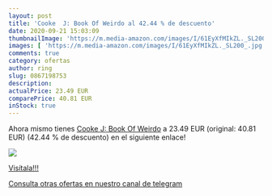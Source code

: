 ```yaml
---
layout: post
title: 'Cooke  J: Book Of Weirdo al 42.44 % de descuento'
date: 2020-09-21 15:03:09
thumbnailImage: 'https://m.media-amazon.com/images/I/61EyXfMIkZL._SL200_.jpg'
images: [ 'https://m.media-amazon.com/images/I/61EyXfMIkZL._SL200_.jpg' ]
comments: true
category: ofertas
author: ring
slug: 0867198753
description:
actualPrice: 23.49 EUR
comparePrice: 40.81 EUR
inStock: true
---
```


Ahora mismo tienes [Cooke  J: Book Of Weirdo](https://www.amazon.com/dp/0867198753/?tag=redken08-20) a 23.49 EUR (original: 40.81 EUR) (42.44 %  de descuento) en el siguiente enlace!

[![](https://m.media-amazon.com/images/I/61EyXfMIkZL._SL200_.jpg)](https://www.amazon.com/dp/0867198753/?tag=redken08-20)

[Visítala!!!](https://www.amazon.com/dp/0867198753/?tag=redken08-20)

[Consulta otras ofertas en nuestro canal de telegram](https://t.me/s/ofertas25)
